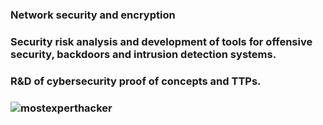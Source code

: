 ### 
### Network security and encryption
### Security risk analysis and development of tools for offensive security, backdoors and intrusion detection systems.
### R&D of cybersecurity proof of concepts and TTPs.
### ![mostexperthacker](https://user-images.githubusercontent.com/51093556/101558750-994c0480-398d-11eb-85bf-957b3aabb757.gif)

<!--
**nimitzufo/nimitzufo** is a ✨ _special_ ✨ repository because its `README.md` (this file) appears on your GitHub profile.

Here are some ideas to get you started:

- 🔭 I’m currently working on ...
- 🌱 I’m currently learning ...
- 👯 I’m looking to collaborate on ...
- 🤔 I’m looking for help with ...
- 💬 Ask me about ...
- 📫 How to reach me: ...
- 😄 Pronouns: ...
- ⚡ Fun fact: ...
-->
